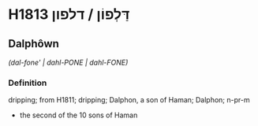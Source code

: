 # H1813 דַּלְפוֹן / דלפון

## Dalphôwn

_(dal-fone' | dahl-PONE | dahl-FONE)_

### Definition

dripping; from H1811; dripping; Dalphon, a son of Haman; Dalphon; n-pr-m

- the second of the 10 sons of Haman

